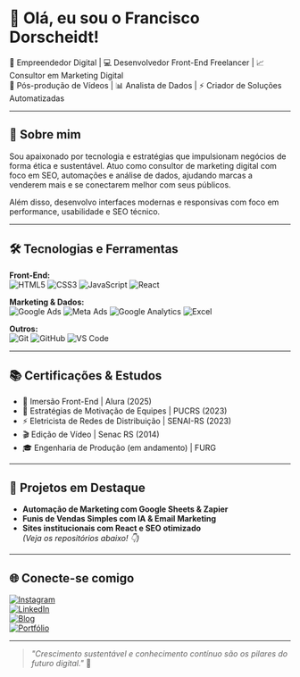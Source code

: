 # 👋 Olá, eu sou o Francisco Dorscheidt!

🎯 Empreendedor Digital | 💻 Desenvolvedor Front-End Freelancer | 📈 Consultor em Marketing Digital  
🎥 Pós-produção de Vídeos | 📊 Analista de Dados | ⚡ Criador de Soluções Automatizadas

---

## 🚀 Sobre mim

Sou apaixonado por tecnologia e estratégias que impulsionam negócios de forma ética e sustentável. Atuo como consultor de marketing digital com foco em SEO, automações e análise de dados, ajudando marcas a venderem mais e se conectarem melhor com seus públicos.

Além disso, desenvolvo interfaces modernas e responsivas com foco em performance, usabilidade e SEO técnico.

---

## 🛠️ Tecnologias e Ferramentas

**Front-End:**  
![HTML5](https://img.shields.io/badge/HTML5-E34F26?style=flat&logo=html5&logoColor=white)
![CSS3](https://img.shields.io/badge/CSS3-1572B6?style=flat&logo=css3&logoColor=white)
![JavaScript](https://img.shields.io/badge/JavaScript-F7DF1E?style=flat&logo=javascript&logoColor=black)
![React](https://img.shields.io/badge/React-20232A?style=flat&logo=react&logoColor=61DAFB)

**Marketing & Dados:**  
![Google Ads](https://img.shields.io/badge/Google%20Ads-4285F4?style=flat&logo=googleads&logoColor=white)
![Meta Ads](https://img.shields.io/badge/Meta%20Ads-000000?style=flat&logo=facebook&logoColor=white)
![Google Analytics](https://img.shields.io/badge/Analytics-E37400?style=flat&logo=googleanalytics&logoColor=white)
![Excel](https://img.shields.io/badge/Microsoft_Excel-217346?style=flat&logo=microsoftexcel&logoColor=white)

**Outros:**  
![Git](https://img.shields.io/badge/Git-F05032?style=flat&logo=git&logoColor=white)
![GitHub](https://img.shields.io/badge/GitHub-181717?style=flat&logo=github&logoColor=white)
![VS Code](https://img.shields.io/badge/VS%20Code-007ACC?style=flat&logo=visualstudiocode&logoColor=white)

---

## 📚 Certificações & Estudos

- 🚀 Imersão Front-End | Alura (2025)  
- 🧠 Estratégias de Motivação de Equipes | PUCRS (2023)  
- ⚡ Eletricista de Redes de Distribuição | SENAI-RS (2023)  
- 🎬 Edição de Vídeo | Senac RS (2014)  
- 🎓 Engenharia de Produção (em andamento) | FURG  

---

## 🧩 Projetos em Destaque

- **Automação de Marketing com Google Sheets & Zapier**  
- **Funis de Vendas Simples com IA & Email Marketing**  
- **Sites institucionais com React e SEO otimizado**  
*(Veja os repositórios abaixo! 👇)*

---

## 🌐 Conecte-se comigo

[![Instagram](https://img.shields.io/badge/@franciscodorscheidt-E4405F?style=flat&logo=instagram&logoColor=white)](https://www.instagram.com/franciscodorscheidt)  
[![LinkedIn](https://img.shields.io/badge/LinkedIn-0A66C2?style=flat&logo=linkedin&logoColor=white)](https://www.linkedin.com/in/seu-usuario)  
[![Blog](https://img.shields.io/badge/Blog-Marketing%20Digital-blue)](https://seublog.com)  
[![Portfólio](https://img.shields.io/badge/Portfólio-online-green)](https://seuportifolio.com)  

---

> _"Crescimento sustentável e conhecimento contínuo são os pilares do futuro digital."_ 🚀
